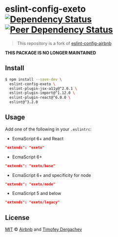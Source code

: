 # eslint-config-exeto [![Dependency Status][depstat-image]][depstat-url] [![Peer Dependency Status][peerdepstat-image]][peerdepstat-url]

> This repository is a fork of [eslint-config-airbnb](https://github.com/airbnb/javascript/tree/master/packages/eslint-config-airbnb)

**THIS PACKAGE IS NO LONGER MAINTAINED**

## Install

```bash
$ npm install --save-dev \
  eslint-config-exeto \
  eslint-plugin-jsx-a11y@^2.0.1 \
  eslint-plugin-import@^1.12.0 \
  eslint-plugin-react@^6.0.0 \
  eslint@^3.2.0
```

## Usage

Add one of the following in your `.eslintrc`:

- EcmaScript 6+ and React

```json
"extends": "exeto"
```

- EcmaScript 6+

```json
"extends": "exeto/base"
```

- EcmaScript 6+ and specificity for node

```json
"extends": "exeto/node"
```

- EcmaScript 5 and below

```json
"extends": "exeto/legacy"
```

## License

[MIT](LICENSE.md) © [Airbnb](https://github.com/airbnb) and [Timofey Dergachev](https://exeto.me/en)

[depstat-url]: https://david-dm.org/exeto-archive/eslint-config-exeto#info=Dependencies
[depstat-image]: https://img.shields.io/david/exeto-archive/eslint-config-exeto.svg?style=flat-square
[peerdepstat-url]: https://david-dm.org/exeto-archive/eslint-config-exeto?type=peer
[peerdepstat-image]: https://david-dm.org/exeto-archive/eslint-config-exeto/peer-status.svg?style=flat-square

